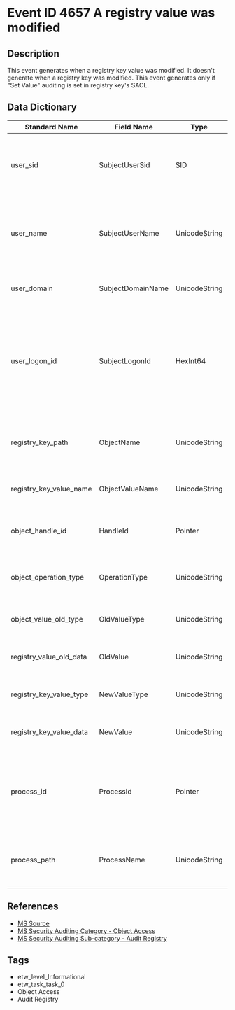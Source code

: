 # Event ID 4657 A registry value was modified

## Description
This event generates when a registry key value was modified. It doesn't generate when a registry key was modified. This event generates only if "Set Value" auditing is set in registry key's SACL.

## Data Dictionary
|Standard Name|Field Name|Type|Description|Sample Value|
|---|---|---|---|---|
|user_sid|SubjectUserSid|SID|SID of account that requested the "modify registry value" operation.|`THEDOMAIN\TheUser`|
|user_name|SubjectUserName|UnicodeString|the name of the account that requested the "modify registry value" operation.|`TheUser`|
|user_domain|SubjectDomainName|UnicodeString|subject's domain or computer name.|`THEDOMAIN`|
|user_logon_id|SubjectLogonId|HexInt64|hexadecimal value that can help you correlate this event with recent events that might contain the same Logon ID|`0x364ef`|
|registry_key_path|ObjectName|UnicodeString|full path and name of the registry key which value was modified.|`\REGISTRY\MACHINE`|
|registry_key_value_name|ObjectValueName|UnicodeString|the name of modified registry key value.|`New_Name`|
|object_handle_id|HandleId|Pointer|hexadecimal value of a handle to Object Name.|`0x54`|
|object_operation_type|OperationType|UnicodeString|the type of performed operation with registry key value.|`Existing registry value modified`|
|object_value_old_type|OldValueType|UnicodeString|old type of changed registry key value.|`REG_SZ`|
|registry_value_old_data|OldValue|UnicodeString|old value for changed registry key value.|``|
|registry_key_value_type|NewValueType|UnicodeString|new type of changed registry key value.|`REG_SZ`|
|registry_key_value_data|NewValue|UnicodeString|new value for changed registry key value.|`Andreas`|
|process_id|ProcessId|Pointer|hexadecimal Process ID of the process through which the registry key value was modified.|`0xec43`|
|process_path|ProcessName|UnicodeString|full path and the name of the executable for the process.|`C:\Windows\regedit.exe`|

## References
* [MS Source](https://github.com/MicrosoftDocs/windows-itpro-docs/blob/master/windows/security/threat-protection/auditing/event-4657.md)
* [MS Security Auditing Category - Object Access](https://docs.microsoft.com/en-us/windows/security/threat-protection/auditing/advanced-security-audit-policy-settings#object-access)
* [MS Security Auditing Sub-category - Audit Registry](https://github.com/MicrosoftDocs/windows-itpro-docs/tree/master/windows/security/threat-protection/auditing/audit-registry.md)

## Tags
* etw_level_Informational
* etw_task_task_0
* Object Access
* Audit Registry